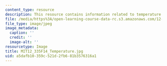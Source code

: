 ```yaml
---
content_type: resource
description: This resource contains information related to temperature.
file: /media/https%3A/open-learning-course-data-rc.s3.amazonaws.com/12-335-experimental-atmospheric-chemistry-fall-2014/a5dafb10359c521d2fb681b3576316a1_MIT12_335F14_Temperature.jpg
file_type: image/jpeg
image_metadata:
  caption: ''
  credit: ''
  image-alt: ''
resourcetype: Image
title: MIT12_335F14_Temperature.jpg
uid: a5dafb10-359c-521d-2fb6-81b3576316a1
---
```

